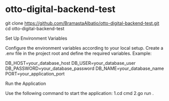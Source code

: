 # otto-digital-backend-test

git clone https://github.com/BramastaAlbatio/otto-digital-backend-test.git
cd otto-digital-backend-test

Set Up Environment Variables

Configure the environment variables according to your local setup. Create a .env file in the project root and define the required variables. Example:

DB_HOST=your_database_host
DB_USER=your_database_user
DB_PASSWORD=your_database_password
DB_NAME=your_database_name
PORT=your_application_port

Run the Application

Use the following command to start the application:
1.cd cmd
2.go run .
